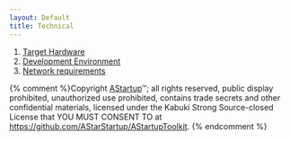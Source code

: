 ```yaml
---
layout: Default
title: Technical
---
```


1. [Target Hardware](./TargetHardware)
2. [Development Environment](./DevelopmentEnvironment)
3. [Network requirements](./NetworkRequirments)

{% comment %}Copyright [AStartup](https://astartup.net)™; all rights reserved, public display prohibited, unauthorized use prohibited, contains trade secrets and other confidential materials, licensed under the Kabuki Strong Source-closed License that YOU MUST CONSENT TO at <https://github.com/AStarStartup/AStartupToolkit>. {% endcomment %}
